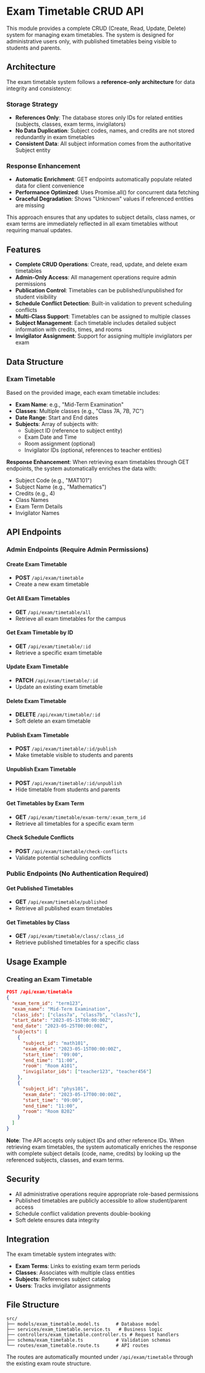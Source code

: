 # Exam Timetable CRUD API

This module provides a complete CRUD (Create, Read, Update, Delete) system for managing exam timetables. The system is designed for administrative users only, with published timetables being visible to students and parents.

## Architecture

The exam timetable system follows a **reference-only architecture** for data integrity and consistency:

### Storage Strategy
- **References Only**: The database stores only IDs for related entities (subjects, classes, exam terms, invigilators)
- **No Data Duplication**: Subject codes, names, and credits are not stored redundantly in exam timetables
- **Consistent Data**: All subject information comes from the authoritative Subject entity

### Response Enhancement
- **Automatic Enrichment**: GET endpoints automatically populate related data for client convenience
- **Performance Optimized**: Uses Promise.all() for concurrent data fetching
- **Graceful Degradation**: Shows "Unknown" values if referenced entities are missing

This approach ensures that any updates to subject details, class names, or exam terms are immediately reflected in all exam timetables without requiring manual updates.

## Features

- **Complete CRUD Operations**: Create, read, update, and delete exam timetables
- **Admin-Only Access**: All management operations require admin permissions
- **Publication Control**: Timetables can be published/unpublished for student visibility
- **Schedule Conflict Detection**: Built-in validation to prevent scheduling conflicts
- **Multi-Class Support**: Timetables can be assigned to multiple classes
- **Subject Management**: Each timetable includes detailed subject information with credits, times, and rooms
- **Invigilator Assignment**: Support for assigning multiple invigilators per exam

## Data Structure

### Exam Timetable
Based on the provided image, each exam timetable includes:

- **Exam Name**: e.g., "Mid-Term Examination"
- **Classes**: Multiple classes (e.g., "Class 7A, 7B, 7C")
- **Date Range**: Start and End dates
- **Subjects**: Array of subjects with:
  - Subject ID (reference to subject entity)
  - Exam Date and Time
  - Room assignment (optional)
  - Invigilator IDs (optional, references to teacher entities)

**Response Enhancement**: When retrieving exam timetables through GET endpoints, the system automatically enriches the data with:
- Subject Code (e.g., "MAT101")
- Subject Name (e.g., "Mathematics") 
- Credits (e.g., 4)
- Class Names
- Exam Term Details
- Invigilator Names

## API Endpoints

### Admin Endpoints (Require Admin Permissions)

#### Create Exam Timetable
- **POST** `/api/exam/timetable`
- Create a new exam timetable

#### Get All Exam Timetables
- **GET** `/api/exam/timetable/all`
- Retrieve all exam timetables for the campus

#### Get Exam Timetable by ID
- **GET** `/api/exam/timetable/:id`
- Retrieve a specific exam timetable

#### Update Exam Timetable
- **PATCH** `/api/exam/timetable/:id`
- Update an existing exam timetable

#### Delete Exam Timetable
- **DELETE** `/api/exam/timetable/:id`
- Soft delete an exam timetable

#### Publish Exam Timetable
- **POST** `/api/exam/timetable/:id/publish`
- Make timetable visible to students and parents

#### Unpublish Exam Timetable
- **POST** `/api/exam/timetable/:id/unpublish`
- Hide timetable from students and parents

#### Get Timetables by Exam Term
- **GET** `/api/exam/timetable/exam-term/:exam_term_id`
- Retrieve all timetables for a specific exam term

#### Check Schedule Conflicts
- **POST** `/api/exam/timetable/check-conflicts`
- Validate potential scheduling conflicts

### Public Endpoints (No Authentication Required)

#### Get Published Timetables
- **GET** `/api/exam/timetable/published`
- Retrieve all published exam timetables

#### Get Timetables by Class
- **GET** `/api/exam/timetable/class/:class_id`
- Retrieve published timetables for a specific class

## Usage Example

### Creating an Exam Timetable

```json
POST /api/exam/timetable
{
  "exam_term_id": "term123",
  "exam_name": "Mid-Term Examination",
  "class_ids": ["class7a", "class7b", "class7c"],
  "start_date": "2023-05-15T00:00:00Z",
  "end_date": "2023-05-25T00:00:00Z",
  "subjects": [
    {
      "subject_id": "math101",
      "exam_date": "2023-05-15T00:00:00Z",
      "start_time": "09:00",
      "end_time": "11:00",
      "room": "Room A101",
      "invigilator_ids": ["teacher123", "teacher456"]
    },
    {
      "subject_id": "phys101",
      "exam_date": "2023-05-17T00:00:00Z",
      "start_time": "09:00",
      "end_time": "11:00",
      "room": "Room B202"
    }
  ]
}
```

**Note**: The API accepts only subject IDs and other reference IDs. When retrieving exam timetables, the system automatically enriches the response with complete subject details (code, name, credits) by looking up the referenced subjects, classes, and exam terms.

## Security

- All administrative operations require appropriate role-based permissions
- Published timetables are publicly accessible to allow student/parent access
- Schedule conflict validation prevents double-booking
- Soft delete ensures data integrity

## Integration

The exam timetable system integrates with:
- **Exam Terms**: Links to existing exam term periods
- **Classes**: Associates with multiple class entities
- **Subjects**: References subject catalog
- **Users**: Tracks invigilator assignments

## File Structure

```
src/
├── models/exam_timetable.model.ts      # Database model
├── services/exam_timetable.service.ts   # Business logic
├── controllers/exam_timetable.controller.ts # Request handlers
├── schema/exam_timetable.ts            # Validation schemas
└── routes/exam_timetable.route.ts      # API routes
```

The routes are automatically mounted under `/api/exam/timetable` through the existing exam route structure.
